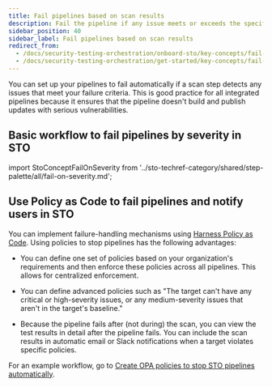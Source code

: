 ```yaml
---
title: Fail pipelines based on scan results
description: Fail the pipeline if any issue meets or exceeds the specified severity.
sidebar_position: 40
sidebar_label: Fail pipelines based on scan results
redirect_from:
  - /docs/security-testing-orchestration/onboard-sto/key-concepts/fail-pipelines-by-severity
  - /docs/security-testing-orchestration/get-started/key-concepts/fail-pipelines-by-severity
---
```


You can set up your pipelines to fail automatically if a scan step detects any issues that meet your failure criteria. This is good practice for all integrated pipelines because it ensures that the pipeline doesn't build and publish updates with serious vulnerabilities. 

## Basic workflow to fail pipelines by severity in STO


import StoConceptFailOnSeverity from '../sto-techref-category/shared/step-palette/all/fail-on-severity.md';



<StoConceptFailOnSeverity  />


## Use Policy as Code to fail pipelines and notify users in STO

You can implement failure-handling mechanisms using [Harness Policy as Code](/docs/category/policy-as-code). Using policies to stop pipelines has the following advantages:

* You can define one set of policies based on your organization's requirements and then enforce these policies across all pipelines. This allows for centralized enforcement. 

* You can define advanced policies such as "The target can't have any critical or high-severity issues, or any medium-severity issues that aren't in the target's baseline."

* Because the pipeline fails after (not during) the scan, you can view the test results in detail after the pipeline fails. You can include the scan results in automatic email or Slack notifications when a target violates specific policies.

For an example workflow, go to [Create OPA policies to stop STO pipelines automatically](/docs/security-testing-orchestration/policies/create-opa-policies).
